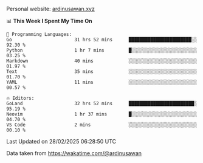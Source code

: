 Personal website: [ardinusawan.xyz](https://ardinusawan.xyz)

<!--START_SECTION:waka-->
📊 **This Week I Spent My Time On** 

```text
💬 Programming Languages: 
Go                       31 hrs 52 mins      ███████████████████████░░   92.30 % 
Python                   1 hr 7 mins         █░░░░░░░░░░░░░░░░░░░░░░░░   03.25 % 
Markdown                 40 mins             ░░░░░░░░░░░░░░░░░░░░░░░░░   01.97 % 
Text                     35 mins             ░░░░░░░░░░░░░░░░░░░░░░░░░   01.70 % 
YAML                     11 mins             ░░░░░░░░░░░░░░░░░░░░░░░░░   00.57 % 

🔥 Editors: 
GoLand                   32 hrs 52 mins      ████████████████████████░   95.19 % 
Neovim                   1 hr 37 mins        █░░░░░░░░░░░░░░░░░░░░░░░░   04.70 % 
VS Code                  2 mins              ░░░░░░░░░░░░░░░░░░░░░░░░░   00.10 % 
```


 Last Updated on 28/02/2025 06:28:50 UTC
<!--END_SECTION:waka-->
Data taken from https://wakatime.com/@ardinusawan
